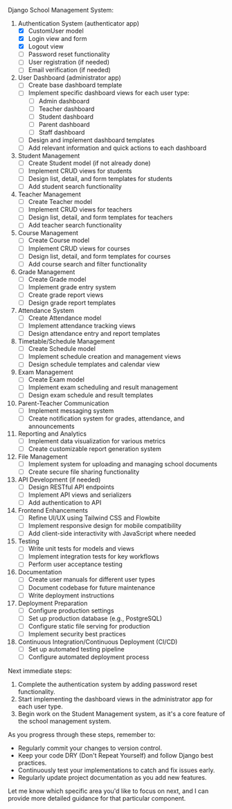 Django School Management System:

1. Authentication System (authenticator app)
   - [x] CustomUser model
   - [x] Login view and form
   - [x] Logout view
   - [ ] Password reset functionality
   - [ ] User registration (if needed)
   - [ ] Email verification (if needed)

2. User Dashboard (administrator app)
   - [ ] Create base dashboard template
   - [ ] Implement specific dashboard views for each user type:
     - [ ] Admin dashboard
     - [ ] Teacher dashboard
     - [ ] Student dashboard
     - [ ] Parent dashboard
     - [ ] Staff dashboard
   - [ ] Design and implement dashboard templates
   - [ ] Add relevant information and quick actions to each dashboard

3. Student Management
   - [ ] Create Student model (if not already done)
   - [ ] Implement CRUD views for students
   - [ ] Design list, detail, and form templates for students
   - [ ] Add student search functionality

4. Teacher Management
   - [ ] Create Teacher model
   - [ ] Implement CRUD views for teachers
   - [ ] Design list, detail, and form templates for teachers
   - [ ] Add teacher search functionality

5. Course Management
   - [ ] Create Course model
   - [ ] Implement CRUD views for courses
   - [ ] Design list, detail, and form templates for courses
   - [ ] Add course search and filter functionality

6. Grade Management
   - [ ] Create Grade model
   - [ ] Implement grade entry system
   - [ ] Create grade report views
   - [ ] Design grade report templates

7. Attendance System
   - [ ] Create Attendance model
   - [ ] Implement attendance tracking views
   - [ ] Design attendance entry and report templates

8. Timetable/Schedule Management
   - [ ] Create Schedule model
   - [ ] Implement schedule creation and management views
   - [ ] Design schedule templates and calendar view

9. Exam Management
   - [ ] Create Exam model
   - [ ] Implement exam scheduling and result management
   - [ ] Design exam schedule and result templates

10. Parent-Teacher Communication
    - [ ] Implement messaging system
    - [ ] Create notification system for grades, attendance, and announcements

11. Reporting and Analytics
    - [ ] Implement data visualization for various metrics
    - [ ] Create customizable report generation system

12. File Management
    - [ ] Implement system for uploading and managing school documents
    - [ ] Create secure file sharing functionality

13. API Development (if needed)
    - [ ] Design RESTful API endpoints
    - [ ] Implement API views and serializers
    - [ ] Add authentication to API

14. Frontend Enhancements
    - [ ] Refine UI/UX using Tailwind CSS and Flowbite
    - [ ] Implement responsive design for mobile compatibility
    - [ ] Add client-side interactivity with JavaScript where needed

15. Testing
    - [ ] Write unit tests for models and views
    - [ ] Implement integration tests for key workflows
    - [ ] Perform user acceptance testing

16. Documentation
    - [ ] Create user manuals for different user types
    - [ ] Document codebase for future maintenance
    - [ ] Write deployment instructions

17. Deployment Preparation
    - [ ] Configure production settings
    - [ ] Set up production database (e.g., PostgreSQL)
    - [ ] Configure static file serving for production
    - [ ] Implement security best practices

18. Continuous Integration/Continuous Deployment (CI/CD)
    - [ ] Set up automated testing pipeline
    - [ ] Configure automated deployment process

Next immediate steps:
1. Complete the authentication system by adding password reset functionality.
2. Start implementing the dashboard views in the administrator app for each user type.
3. Begin work on the Student Management system, as it's a core feature of the school management system.

As you progress through these steps, remember to:
- Regularly commit your changes to version control.
- Keep your code DRY (Don't Repeat Yourself) and follow Django best practices.
- Continuously test your implementations to catch and fix issues early.
- Regularly update project documentation as you add new features.

Let me know which specific area you'd like to focus on next, and I can provide more detailed guidance for that particular component.